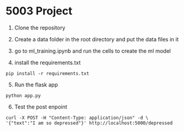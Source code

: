 # 5003 Project
1. Clone the repository
2. Create a data folder in the root directory and put the data files in it
3. go to ml_training.ipynb and run the cells to create the ml model

4. install the requirements.txt
```
pip install -r requirements.txt
```

5. Run the flask app
```
python app.py
```
6. Test the post enpoint
```
curl -X POST -H "Content-Type: application/json" -d \
'{"text":"I am so depressed"}' http://localhost:5000/depressed
```